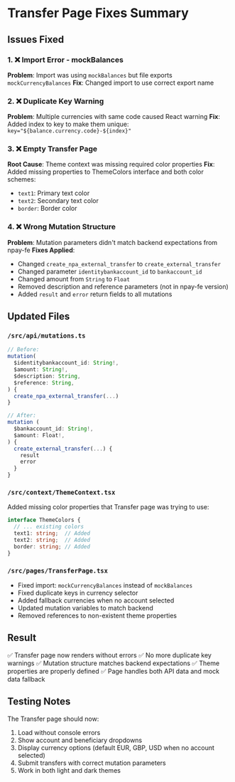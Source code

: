 # Transfer Page Fixes Summary

## Issues Fixed

### 1. ❌ Import Error - mockBalances
**Problem**: Import was using `mockBalances` but file exports `mockCurrencyBalances`
**Fix**: Changed import to use correct export name

### 2. ❌ Duplicate Key Warning
**Problem**: Multiple currencies with same code caused React warning
**Fix**: Added index to key to make them unique: `key="${balance.currency.code}-${index}"`

### 3. ❌ Empty Transfer Page
**Root Cause**: Theme context was missing required color properties
**Fix**: Added missing properties to ThemeColors interface and both color schemes:
- `text1`: Primary text color
- `text2`: Secondary text color  
- `border`: Border color

### 4. ❌ Wrong Mutation Structure
**Problem**: Mutation parameters didn't match backend expectations from npay-fe
**Fixes Applied**:
- Changed `create_npa_external_transfer` to `create_external_transfer`
- Changed parameter `identitybankaccount_id` to `bankaccount_id`
- Changed amount from `String` to `Float`
- Removed description and reference parameters (not in npay-fe version)
- Added `result` and `error` return fields to all mutations

## Updated Files

### `/src/api/mutations.ts`
```typescript
// Before:
mutation(
  $identitybankaccount_id: String!,
  $amount: String!,
  $description: String,
  $reference: String,
) {
  create_npa_external_transfer(...)
}

// After:
mutation (
  $bankaccount_id: String!,
  $amount: Float!,
) {
  create_external_transfer(...) {
    result
    error
  }
}
```

### `/src/context/ThemeContext.tsx`
Added missing color properties that Transfer page was trying to use:
```typescript
interface ThemeColors {
  // ... existing colors
  text1: string;  // Added
  text2: string;  // Added
  border: string; // Added
}
```

### `/src/pages/TransferPage.tsx`
- Fixed import: `mockCurrencyBalances` instead of `mockBalances`
- Fixed duplicate keys in currency selector
- Added fallback currencies when no account selected
- Updated mutation variables to match backend
- Removed references to non-existent theme properties

## Result

✅ Transfer page now renders without errors
✅ No more duplicate key warnings
✅ Mutation structure matches backend expectations
✅ Theme properties are properly defined
✅ Page handles both API data and mock data fallback

## Testing Notes

The Transfer page should now:
1. Load without console errors
2. Show account and beneficiary dropdowns
3. Display currency options (default EUR, GBP, USD when no account selected)
4. Submit transfers with correct mutation parameters
5. Work in both light and dark themes